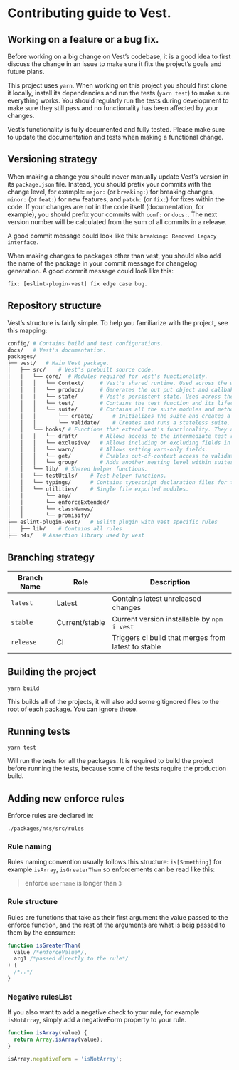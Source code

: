 # Contributing guide to Vest.

## Working on a feature or a bug fix.

Before working on a big change on Vest’s codebase, it is a good idea to first discuss the change in an issue to make sure it fits the project’s goals and future plans.

This project uses `yarn`. When working on this project you should first clone it locally, install its dependencies and run the tests (`yarn test`) to make sure everything works. You should regularly run the tests during development to make sure they still pass and no functionality has been affected by your changes.

Vest’s functionality is fully documented and fully tested. Please make sure to update the documentation and tests when making a functional change.

## Versioning strategy

When making a change you should never manually update Vest’s version in its `package.json` file. Instead, you should prefix your commits with the change level, for example: `major:` (or `breaking:`) for breaking changes, `minor:` (or `feat:`) for new features, and `patch:` (or `fix:`) for fixes within the code. If your changes are not in the code itself (documentation, for example), you should prefix your commits with `conf:` or `docs:`. The next version number will be calculated from the sum of all commits in a release.

A good commit message could look like this:
`breaking: Removed legacy interface.`

When making changes to packages other than vest, you should also add the name of the package in your commit message for changelog generation. A good commit message could look like this:

`fix: [eslint-plugin-vest] fix edge case bug.`

## Repository structure

Vest’s structure is fairly simple. To help you familiarize with the project, see this mapping:

```sh
config/ # Contains build and test configurations.
docs/   # Vest's documentation.
packages/
├── vest/   # Main Vest package.
│   ├── src/    # Vest's prebuilt source code.
│   │   └── core/  # Modules required for vest's functionality.
│   │   │   └── Context/     # Vest's shared runtime. Used across the whole library.
│   │   │   └── produce/     # Generates the out put object and callbaks.
│   │   │   └── state/       # Vest's persistent state. Used across the whole library.
│   │   │   └── test/        # Contains the test function and its lifecycle.
│   │   │   └── suite/       # Contains all the suite modules and methods
│   │   │       └── create/      # Initializes the suite and creates a context and state.
│   │   │       └── validate/    # Creates and runs a stateless suite.
│   │   └── hooks/ # Functions that extend vest's functionality. They all use Context.
│   │   │   └── draft/       # Allows access to the intermediate test result.
│   │   │   └── exclusive/   # Allows including or excluding fields in runtime.
│   │   │   └── warn/        # Allows setting warn-only fields.
│   │   │   └── get/         # Enables out-of-context access to validation results.
│   │   │   └── group/       # Adds another nesting level within suites.
│   │   └── lib/  # Shared helper functions.
│   │   └── testUtils/    # Test helper functions.
│   │   └── typings/      # Contains typescript declaration files for the exported modules.
│   │   └── utilities/    # Single file exported modules.
│   │       └── any/
│   │       └── enforceExtended/
│   │       └── classNames/
│   │       └── promisify/
├── eslint-plugin-vest/   # Eslint plugin with vest specific rules
│   ├── lib/    # Contains all rules
├── n4s/   # Assertion library used by vest
```

## Branching strategy

| Branch Name | Role           | Description                                         |
| ----------- | -------------- | --------------------------------------------------- |
| `latest`    | Latest         | Contains latest unreleased changes                  |
| `stable`    | Current/stable | Current version installable by `npm i vest`         |
| `release`   | CI             | Triggers ci build that merges from latest to stable |

## Building the project

```
yarn build
```

This builds all of the projects, it will also add some gitignored files to the root of each package. You can ignore those.

## Running tests

```
yarn test
```

Will run the tests for all the packages. It is required to build the project before running the tests, because some of the tests require the production build.

## Adding new enforce rules

Enforce rules are declared in:

```
./packages/n4s/src/rules
```

### Rule naming

Rules naming convention usually follows this structure: `is[Something]` for example `isArray`, `isGreaterThan` so enforcements can be read like this:

> enforce `username` is longer than `3`

### Rule structure

Rules are functions that take as their first argument the value passed to the enforce function, and the rest of the arguments are what is beig passed to them by the consumer:

```js
function isGreaterThan(
  value /*enforceValue*/,
  arg1 /*passed directly to the rule*/
) {
  /*..*/
}
```

### Negative rulesList

If you also want to add a negative check to your rule, for example `isNotArray`, simply add a negativeForm property to your rule.

```js
function isArray(value) {
  return Array.isArray(value);
}

isArray.negativeForm = 'isNotArray';
```
